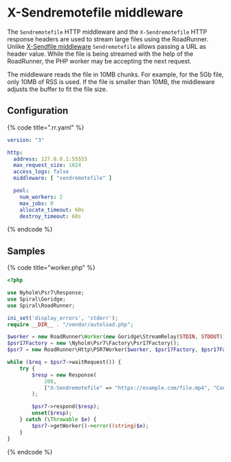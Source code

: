 # X-Sendremotefile middleware

The `Sendremotefile` HTTP middleware and the `X-Sendremotefile` HTTP response headers are used to stream large files using the RoadRunner.
Unlike [X-Sendfile middleware](./sendfile.md) `Sendremotefile` allows passing a URL as header value.
While the file is being streamed with the help of the RoadRunner, the PHP worker may be accepting the next request.

The middleware reads the file in 10MB chunks. For example, for the 5Gb file, only 10MB of RSS is used. If the file
is smaller than 10MB, the middleware adjusts the buffer to fit the file size.

## Configuration

{% code title=".rr.yaml" %}

```yaml
version: "3"

http:
  address: 127.0.0.1:55555
  max_request_size: 1024
  access_logs: false
  middleware: [ "sendremotefile" ]

  pool:
    num_workers: 2
    max_jobs: 0
    allocate_timeout: 60s
    destroy_timeout: 60s
```

{% endcode %}

## Samples

{% code title="worker.php" %}

```php
<?php

use Nyholm\Psr7\Response;
use Spiral\Goridge;
use Spiral\RoadRunner;

ini_set('display_errors', 'stderr');
require __DIR__ . "/vendor/autoload.php";

$worker = new RoadRunner\Worker(new Goridge\StreamRelay(STDIN, STDOUT));
$psr17Factory = new \Nyholm\Psr7\Factory\Psr17Factory();
$psr7 = new RoadRunner\Http\PSR7Worker($worker, $psr17Factory, $psr17Factory, $psr17Factory);

while ($req = $psr7->waitRequest()) {
    try {
        $resp = new Response(
            200,
            ["X-Sendremotefile" => "https://example.com/file.mp4", "Content-Disposition" => "attachment; filename=file.mp4"]
        );

        $psr7->respond($resp);
        unset($resp);
    } catch (\Throwable $e) {
        $psr7->getWorker()->error((string)$e);
    }
}
```

{% endcode %}
